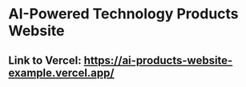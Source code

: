 # AI-Powered Technology Products Website 
## Link to Vercel: https://ai-products-website-example.vercel.app/
